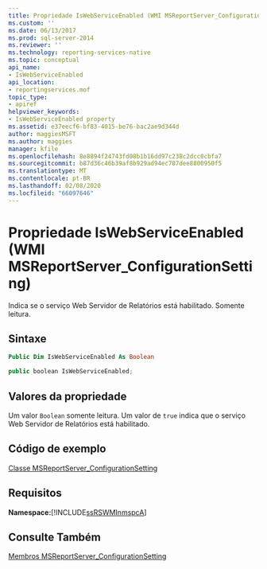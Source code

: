 ```yaml
---
title: Propriedade IsWebServiceEnabled (WMI MSReportServer_ConfigurationSetting) | Microsoft Docs
ms.custom: ''
ms.date: 06/13/2017
ms.prod: sql-server-2014
ms.reviewer: ''
ms.technology: reporting-services-native
ms.topic: conceptual
api_name:
- IsWebServiceEnabled
api_location:
- reportingservices.mof
topic_type:
- apiref
helpviewer_keywords:
- IsWebServiceEnabled property
ms.assetid: e37eecf6-bf83-4015-be76-bac2ae9d344d
author: maggiesMSFT
ms.author: maggies
manager: kfile
ms.openlocfilehash: 8e8894f24743fd08b1b16dd97c238c2dcc0cbfa7
ms.sourcegitcommit: b87d36c46b39af8b929ad94ec707dee8800950f5
ms.translationtype: MT
ms.contentlocale: pt-BR
ms.lasthandoff: 02/08/2020
ms.locfileid: "66097646"
---
```

# <a name="iswebserviceenabled-property-wmi-msreportserver_configurationsetting"></a>Propriedade IsWebServiceEnabled (WMI MSReportServer_ConfigurationSetting)
  Indica se o serviço Web Servidor de Relatórios está habilitado. Somente leitura.  
  
## <a name="syntax"></a>Sintaxe  
  
```vb  
Public Dim IsWebServiceEnabled As Boolean  
```  
  
```csharp  
public boolean IsWebServiceEnabled;  
```  
  
## <a name="property-values"></a>Valores da propriedade  
 Um valor `Boolean` somente leitura. Um valor de `true` indica que o serviço Web Servidor de Relatórios está habilitado.  
  
## <a name="example-code"></a>Código de exemplo  
 [Classe MSReportServer_ConfigurationSetting](msreportserver-configurationsetting-class.md)  
  
## <a name="requirements"></a>Requisitos  
 **Namespace:**[!INCLUDE[ssRSWMInmspcA](../../includes/ssrswminmspca-md.md)]  
  
## <a name="see-also"></a>Consulte Também  
 [Membros MSReportServer_ConfigurationSetting](msreportserver-configurationsetting-members.md)  
  
  
